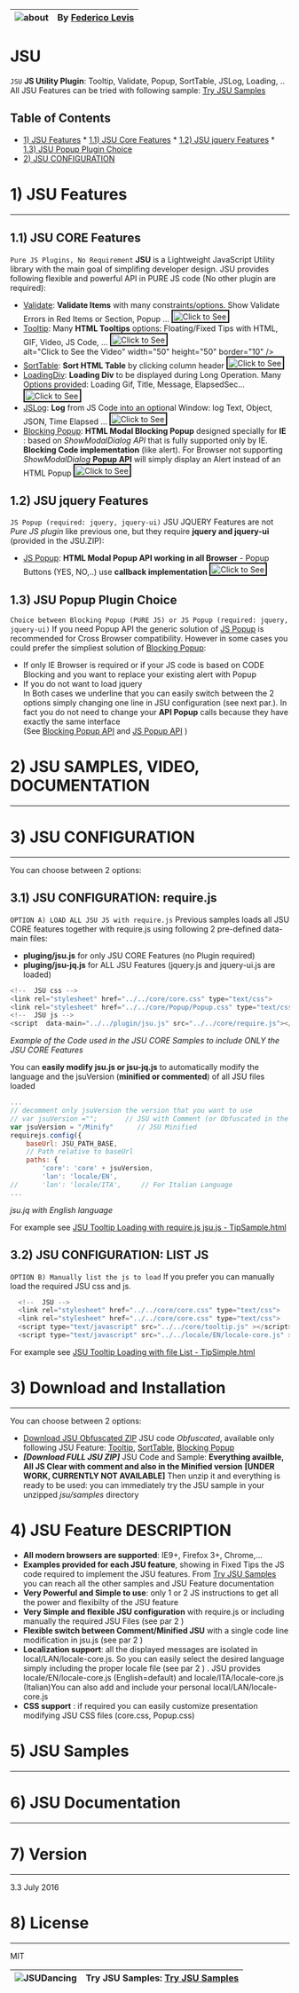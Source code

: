 ![about] | By [Federico Levis]
---------|-----------

JSU 
========

``JSU`` **JS Utility Plugin**: Tooltip, Validate, Popup, SortTable, JSLog, Loading, ..  
All JSU Features can be tried with following sample: [Try JSU Samples]


Table of Contents
-----------------

  *  <a href="#1-jsu-features">1) JSU Features</a> 
    *  <a href="#11-jsu-core-features">1.1) JSU Core Features</a> 
    *  <a href="#12-jsu-jquery-features">1.2) JSU jquery Features</a> 
    *  <a href="#13-jsu-popup-plugin-choice">1.3) JSU Popup Plugin Choice</a> 
  *  <a href="#2-jsu-configuration">2) JSU CONFIGURATION</a> 
    
    

# 1) JSU Features
----

## 1.1) JSU CORE Features 
``Pure JS Plugins, No Requirement``
**JSU** is a Lightweight JavaScript Utility library with the main goal of simplifing developer design. JSU provides following flexible and powerful API in PURE JS code (No other plugin are required):
  - [Validate]: **Validate Items** with many constraints/options. Show Validate Errors in Red Items or Section, Popup ... <a href="https://youtu.be/wpo2oM_L3ds" target="_blank"> <img src="https://rawgit.com/FedericoLevis/images/master/jsuAbout/PlayVideo.png" alt="Click to See the Video" width="100" height="20" border="2" /></a>  
  - [Tooltip]: Many **HTML Tooltips** options: Floating/Fixed Tips with HTML, GIF, Video, JS Code, ... <a href="https://youtu.be/wpo2oM_L3ds" target="_blank"> <img src="https://rawgit.com/FedericoLevis/images/master/jsuAbout/PlayVideo.png" alt="Click to See the Video" width="100" height="20" border="2" /></a>  
alt="Click to See the Video" width="50" height="50" border="10" /></a>
  - [SortTable]:  **Sort HTML Table** by clicking column header <a href="https://youtu.be/wpo2oM_L3ds" target="_blank"> <img src="https://rawgit.com/FedericoLevis/images/master/jsuAbout/PlayVideo.png" alt="Click to See the Video" width="100" height="20" border="2" /></a>  
  - [LoadingDiv]:  **Loading Div** to be displayed during Long Operation. Many Options provided: Loading Gif, Title, Message, ElapsedSec... <a href="https://youtu.be/wpo2oM_L3ds" target="_blank"> <img src="https://rawgit.com/FedericoLevis/images/master/jsuAbout/PlayVideo.png" alt="Click to See the Video" width="100" height="20" border="2" /></a>  
  - [JSLog]: **Log** from JS Code into an optional Window: log Text, Object, JSON, Time Elapsed ... <a href="https://youtu.be/wpo2oM_L3ds" target="_blank"> <img src="https://rawgit.com/FedericoLevis/images/master/jsuAbout/PlayVideo.png" alt="Click to See the Video" width="100" height="20" border="2" /></a>  
  - [Blocking Popup]: **HTML Modal Blocking Popup** designed specially for **IE** : based on *ShowModalDialog API* that is fully supported only by IE. **Blocking Code implementation** (like alert). For Browser not supporting *ShowModalDialog* **Popup API**  will simply display an Alert instead of an HTML Popup  <a href="https://youtu.be/wpo2oM_L3ds" target="_blank"> <img src="https://rawgit.com/FedericoLevis/images/master/jsuAbout/PlayVideo.png" alt="Click to See the Video" width="100" height="20" border="2" /></a>  
  
## 1.2) JSU jquery Features
``JS Popup (required: jquery, jquery-ui)``
JSU JQUERY Features are not *Pure JS plugin* like previous one, but they require **jquery and jquery-ui** (provided in the JSU.ZIP):
  - [JS Popup]: **HTML Modal Popup API working in all Browser** - Popup Buttons (YES, NO,..) use **callback implementation**  <a href="https://youtu.be/wpo2oM_L3ds" target="_blank"> <img src="https://rawgit.com/FedericoLevis/images/master/jsuAbout/PlayVideo.png" alt="Click to See the Video" width="100" height="20" border="2" /></a>  

  
## 1.3) JSU Popup Plugin Choice
``Choice between Blocking Popup (PURE JS) or JS Popup (required: jquery, jquery-ui)``
If you need Popup API the generic solution of [JS Popup] is recommended for Cross Browser compatibility. 
However in some cases you could prefer the simpliest solution  of [Blocking Popup]:
  - If only IE Browser is required or if your JS code is based on CODE Blocking and you want to replace your existing alert with Popup
  - If you do not want to load jquery   
In Both cases we underline that you can easily switch between the 2 options simply changing one line in JSU configuration (see next par.). In fact you do not need to change your  **API Popup** calls because they have exactly the same interface   
(See [Blocking Popup API] and [JS Popup API] )
  


# 2) JSU SAMPLES, VIDEO, DOCUMENTATION
----

  
  
  
# 3) JSU CONFIGURATION
----

You can choose between 2 options:

## 3.1) JSU CONFIGURATION: require.js
``OPTION A) LOAD ALL JSU JS with require.js``
Previous samples loads all JSU CORE features together with require.js using following 2 pre-defined data-main files:
  - **pluging/jsu.js**  for only JSU CORE  Features (no Plugin required)
  - **pluging/jsu-jq.js**  for ALL JSU Features (jquery.js and jquery-ui.js are loaded) 

```javascript
<!--  JSU css -->
<link rel="stylesheet" href="../../core/core.css" type="text/css">
<link rel="stylesheet" href="../../core/Popup/Popup.css" type="text/css">
<!--  JSU js -->
<script  data-main="../../plugin/jsu.js" src="../../core/require.js"></script>
``` 
*Example of the Code used in the JSU CORE Samples to include ONLY the JSU CORE Features*

You can **easily modify jsu.js or jsu-jq.js** to automatically modify the language and the jsuVersion (**minified or commented**) of all JSU files loaded

```javascript
...
// decomment only jsuVersion the version that you want to use
// var jsuVersion ="";       // JSU with Comment (or Obfuscated in the Free version)
var jsuVersion = "/Minify"      // JSU Minified
requirejs.config({
    baseUrl: JSU_PATH_BASE,
	// Path relative to baseUrl
    paths: {
        'core': 'core' + jsuVersion,
        'lan': 'locale/EN',
//      'lan': 'locale/ITA',     // For Italian Language
...
``` 
*jsu.jq with English language*

For example see [JSU Tooltip Loading with require.js jsu.js - TipSample.html]

## 3.2) JSU CONFIGURATION: LIST JS
``OPTION B) Manually list the js to load``
If you prefer you can manually load the required JSU css and js. 

```javascript
  <!--  JSU -->
  <link rel="stylesheet" href="../../core/core.css" type="text/css">
  <link rel="stylesheet" href="../../core/core.css" type="text/css">
  <script type="text/javascript" src="../../core/tooltip.js" ></script>
  <script type="text/javascript" src="../../locale/EN/locale-core.js" ></script>
``` 

For example see [JSU Tooltip Loading with file List - TipSimple.html]


# 3) Download and Installation
----

You can choose between 2 options:
  - [Download JSU Obfuscated ZIP] JSU code *Obfuscated*, available only following JSU Feature: [Tooltip], [SortTable], [Blocking Popup]
  - ***[Download FULL JSU ZIP]*** JSU Code and Sample: **Everything availble, All JS Clear with comment and also in the Minified version**   **[UNDER WORK, CURRENTLY NOT AVAILABLE]**
Then unzip it and everything is ready to be used: you can immediately try the JSU sample in your unzipped *jsu/samples* directory
  

# 4) JSU Feature DESCRIPTION
  - **All modern browsers are supported**: IE9+, Firefox 3+, Chrome,... 
  - **Examples provided for each JSU feature**, showing in Fixed Tips the JS code required to implement the JSU features. From [Try JSU Samples] you can reach all the other samples and JSU Feature documentation
  - **Very Powerful and Simple to use**: only 1 or 2 JS instructions to get all the power and flexibilty of the JSU feature 
  - **Very Simple and flexible JSU configuration** with require.js or including manually the required JSU Files (see par 2 )
  - **Flexible switch between Comment/Minified JSU** with a single code line modification in jsu.js (see par 2 ) 
  - **Localization support**: all the displayed messages are isolated in local/LAN/locale-core.js. So you can easily select the desired language simply including the proper locale file (see par 2 ) . JSU provides locale/EN/locale-core.js (English=default) and locale/ITA/locale-core.js (Italian)You can also add and include your personal local/LAN/locale-core.js 
  - **CSS support** : if required you can easily customize presentation modifying JSU CSS files (core.css, Popup.css)

# 5) JSU Samples
----




  
# 6) JSU Documentation
----


  
# 7) Version
----

3.3  July 2016


# 8) License
----

MIT

![JSUDancing]  | Try JSU Samples: [Try JSU Samples]
---------------|-----------

   [Download JSU Obfuscated ZIP]: <https://github.com/FedericoLevis/JSU/archive/master.zip>
   [Tip documentation]: <https://rawgit.com/FedericoLevis/JSU/master/JSDoc/tooltip.js/index.html> 
   [about]: <https://rawgit.com/FedericoLevis/images/master/jsuAbout/jsuAboutTitle.png>
   [Federico Levis]: <https://www.linkedin.com/in/federicolevis> 
   [JSUDancing]: <https://rawgit.com/FedericoLevis/images/master/jsuAbout/JSUDancing.gif>
   [Try JSU Samples]: <https://rawgit.com/FedericoLevis/JSU/master/samples/AllSamples.html>
   [JS Popup Sample]: <https://rawgit.com/FedericoLevis/JSU/master/samples/JSPopup/PopupSample.html>  
   [Validate]: <https://rawgit.com/FedericoLevis/JSUDoc/master/cValidate.js/index.html>
   [SortTable]: <https://rawgit.com/FedericoLevis/JSUDoc/master/cSortTable.js/index.html>
   [Tooltip]: <https://rawgit.com/FedericoLevis/JSUDoc/master/tooltip.js/index.html>
   [LoadingDiv]: <https://rawgit.com/FedericoLevis/JSUDoc/master/util.js/index.html>
   [JSLog]: <https://rawgit.com/FedericoLevis/JSUDoc/master/jslog.js/index.html>
   [Blocking Popup]: <https://rawgit.com/FedericoLevis/JSUDoc/master/BlockPopup.js/index.html>
   [JS Popup]: <https://rawgit.com/FedericoLevis/JSUDoc/master/JSPopup.js/index.html>  
   [Blocking Popup API]: 	<https://rawgit.com/FedericoLevis/JSUDoc/master/BlockPopup.js/index.html>
   [JS Popup API]:	<https://rawgit.com/FedericoLevis/JSUDoc/master/JSPopup.js/index.html>
   [JSU Tooltip Loading with require.js jsu.js - TipSample.html]: <https://github.com/FedericoLevis/JSU/blob/master/samples/Tip/TipSample.html>
   [JSU Tooltip Loading with file List - TipSimple.html]: <https://github.com/FedericoLevis/JSU/blob/master/samples/Tip/TipSimple.html>
   
   
